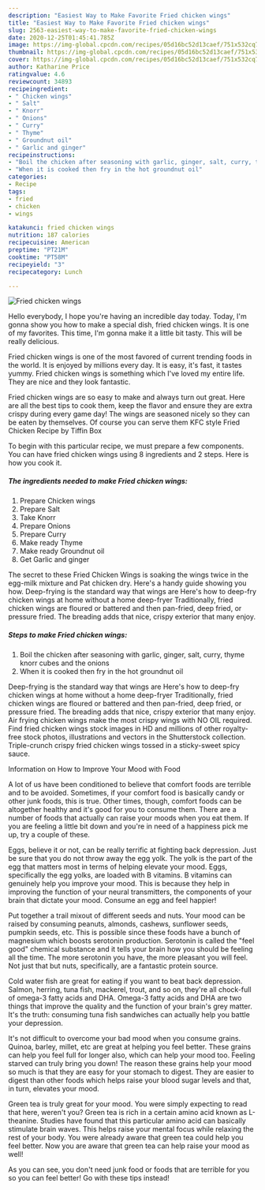 ```yaml
---
description: "Easiest Way to Make Favorite Fried chicken wings"
title: "Easiest Way to Make Favorite Fried chicken wings"
slug: 2563-easiest-way-to-make-favorite-fried-chicken-wings
date: 2020-12-25T01:45:41.785Z
image: https://img-global.cpcdn.com/recipes/05d16bc52d13caef/751x532cq70/fried-chicken-wings-recipe-main-photo.jpg
thumbnail: https://img-global.cpcdn.com/recipes/05d16bc52d13caef/751x532cq70/fried-chicken-wings-recipe-main-photo.jpg
cover: https://img-global.cpcdn.com/recipes/05d16bc52d13caef/751x532cq70/fried-chicken-wings-recipe-main-photo.jpg
author: Katharine Price
ratingvalue: 4.6
reviewcount: 34893
recipeingredient:
- " Chicken wings"
- " Salt"
- " Knorr"
- " Onions"
- " Curry"
- " Thyme"
- " Groundnut oil"
- " Garlic and ginger"
recipeinstructions:
- "Boil the chicken after seasoning with garlic, ginger, salt, curry, thyme knorr cubes and the onions"
- "When it is cooked then fry in the hot groundnut oil"
categories:
- Recipe
tags:
- fried
- chicken
- wings

katakunci: fried chicken wings 
nutrition: 187 calories
recipecuisine: American
preptime: "PT21M"
cooktime: "PT58M"
recipeyield: "3"
recipecategory: Lunch

---
```



![Fried chicken wings](https://img-global.cpcdn.com/recipes/05d16bc52d13caef/751x532cq70/fried-chicken-wings-recipe-main-photo.jpg)

Hello everybody, I hope you're having an incredible day today. Today, I'm gonna show you how to make a special dish, fried chicken wings. It is one of my favorites. This time, I'm gonna make it a little bit tasty. This will be really delicious.

Fried chicken wings is one of the most favored of current trending foods in the world. It is enjoyed by millions every day. It is easy, it's fast, it tastes yummy. Fried chicken wings is something which I've loved my entire life. They are nice and they look fantastic.

Fried chicken wings are so easy to make and always turn out great. Here are all the best tips to cook them, keep the flavor and ensure they are extra crispy during every game day! The wings are seasoned nicely so they can be eaten by themselves. Of course you can serve them KFC style Fried Chicken Recipe by Tiffin Box


To begin with this particular recipe, we must prepare a few components. You can have fried chicken wings using 8 ingredients and 2 steps. Here is how you cook it.

<!--inarticleads1-->

##### The ingredients needed to make Fried chicken wings:

1. Prepare  Chicken wings
1. Prepare  Salt
1. Take  Knorr
1. Prepare  Onions
1. Prepare  Curry
1. Make ready  Thyme
1. Make ready  Groundnut oil
1. Get  Garlic and ginger


The secret to these Fried Chicken Wings is soaking the wings twice in the egg-milk mixture and Pat chicken dry. Here&#39;s a handy guide showing you how. Deep-frying is the standard way that wings are Here&#39;s how to deep-fry chicken wings at home without a home deep-fryer Traditionally, fried chicken wings are floured or battered and then pan-fried, deep fried, or pressure fried. The breading adds that nice, crispy exterior that many enjoy. 

<!--inarticleads2-->

##### Steps to make Fried chicken wings:

1. Boil the chicken after seasoning with garlic, ginger, salt, curry, thyme knorr cubes and the onions
1. When it is cooked then fry in the hot groundnut oil


Deep-frying is the standard way that wings are Here&#39;s how to deep-fry chicken wings at home without a home deep-fryer Traditionally, fried chicken wings are floured or battered and then pan-fried, deep fried, or pressure fried. The breading adds that nice, crispy exterior that many enjoy. Air frying chicken wings make the most crispy wings with NO OIL required. Find fried chicken wings stock images in HD and millions of other royalty-free stock photos, illustrations and vectors in the Shutterstock collection. Triple-crunch crispy fried chicken wings tossed in a sticky-sweet spicy sauce. 

Information on How to Improve Your Mood with Food


A lot of us have been conditioned to believe that comfort foods are terrible and to be avoided. Sometimes, if your comfort food is basically candy or other junk foods, this is true. Other times, though, comfort foods can be altogether healthy and it's good for you to consume them. There are a number of foods that actually can raise your moods when you eat them. If you are feeling a little bit down and you're in need of a happiness pick me up, try a couple of these.

Eggs, believe it or not, can be really terrific at fighting back depression. Just be sure that you do not throw away the egg yolk. The yolk is the part of the egg that matters most in terms of helping elevate your mood. Eggs, specifically the egg yolks, are loaded with B vitamins. B vitamins can genuinely help you improve your mood. This is because they help in improving the function of your neural transmitters, the components of your brain that dictate your mood. Consume an egg and feel happier!

Put together a trail mixout of different seeds and nuts. Your mood can be raised by consuming peanuts, almonds, cashews, sunflower seeds, pumpkin seeds, etc. This is possible since these foods have a bunch of magnesium which boosts serotonin production. Serotonin is called the "feel good" chemical substance and it tells your brain how you should be feeling all the time. The more serotonin you have, the more pleasant you will feel. Not just that but nuts, specifically, are a fantastic protein source.

Cold water fish are great for eating if you want to beat back depression. Salmon, herring, tuna fish, mackerel, trout, and so on, they're all chock-full of omega-3 fatty acids and DHA. Omega-3 fatty acids and DHA are two things that improve the quality and the function of your brain's grey matter. It's the truth: consuming tuna fish sandwiches can actually help you battle your depression. 

It's not difficult to overcome your bad mood when you consume grains. Quinoa, barley, millet, etc are great at helping you feel better. These grains can help you feel full for longer also, which can help your mood too. Feeling starved can truly bring you down! The reason these grains help your mood so much is that they are easy for your stomach to digest. They are easier to digest than other foods which helps raise your blood sugar levels and that, in turn, elevates your mood.

Green tea is truly great for your mood. You were simply expecting to read that here, weren't you? Green tea is rich in a certain amino acid known as L-theanine. Studies have found that this particular amino acid can basically stimulate brain waves. This helps raise your mental focus while relaxing the rest of your body. You were already aware that green tea could help you feel better. Now you are aware that green tea can help raise your mood as well!

As you can see, you don't need junk food or foods that are terrible for you so you can feel better! Go  with  these tips  instead!

